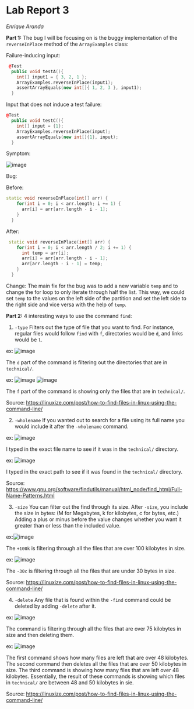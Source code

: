 Lab Report 3
============
_Enrique Aranda_

__Part 1:__
The bug I will be focusing on is the buggy implementation of the `reverseInPlace` method of the `ArrayExamples` class:

Failure-inducing input:
``` cpp
 @Test
  public void testA(){
    int[] input1 = { 3, 2, 1 };
    ArrayExamples.reverseInPlace(input1);
    assertArrayEquals(new int[]{ 1, 2, 3 }, input1);
  }
```


Input that does not induce a test failure:
``` cpp
@Test
  public void testC(){
    int[] input = {1};
    ArrayExamples.reverseInPlace(input);
    assertArrayEquals(new int[]{1}, input);
  }
```


Symptom:

![image](https://github.com/earanda4/cse-15l-lab-report/assets/130427635/f9699b2a-896e-47c9-a94a-363df43b478f)


Bug:

Before: 
``` cpp
static void reverseInPlace(int[] arr) {
    for(int i = 0; i < arr.length; i += 1) {
      arr[i] = arr[arr.length - i - 1];
    }
  }
```


After:
``` cpp
 static void reverseInPlace(int[] arr) {
    for(int i = 0; i < arr.length / 2; i += 1) {
      int temp = arr[i];
      arr[i] = arr[arr.length - i - 1];
      arr[arr.length - i - 1] = temp;
    }
  }
```


Change: 
The main fix for the bug was to add a new variable `temp` and to change the for loop to only iterate through half the list. This way, we could set `temp` to the values on the left side of the partition and set the left side to the right side and vice versa with the help of `temp`. 




__Part 2:__
4 interesting ways to use the command `find`:
1. `-type`
Filters out the type of file that you want to find. For instance, regular files would follow `find` with `f`, directories would be `d`, and links would be `l`.


ex: ![image](https://github.com/earanda4/cse-15l-lab-report/assets/130427635/4a48af12-2007-4644-924c-71836c123bb8)


The `d` part of the command is filtering out the directories that are in `technical/`.

ex: ![image](https://github.com/earanda4/cse-15l-lab-report/assets/130427635/63bf7983-a914-4d66-bfc9-6c22ebd35c4b)
![image](https://github.com/earanda4/cse-15l-lab-report/assets/130427635/3f321ba8-55b4-426d-b2c5-8914a9b57934)


The `f` part of the command is showing only the files that are in `technical/`.


Source: https://linuxize.com/post/how-to-find-files-in-linux-using-the-command-line/

2. `-wholename`
If you wanted out to search for a file using its full name you would include it after the `-wholename` command.


ex: ![image](https://github.com/earanda4/cse-15l-lab-report/assets/130427635/65c9318e-3434-488d-bd36-b32cbecd4537)


I typed in the exact file name to see if it was in the `technical/` directory.


ex: ![image](https://github.com/earanda4/cse-15l-lab-report/assets/130427635/364fb962-f6fb-480e-8a87-a2e83e4d7ed8)


I typed in the exact path to see if it was found in the `technical/` directory.


Source: https://www.gnu.org/software/findutils/manual/html_node/find_html/Full-Name-Patterns.html

3. `-size`
You can filter out the find through its size. After `-size`, you include the size in bytes: (M for Megabytes, k for kilobytes, c for bytes, etc.) Adding a plus or minus before the value changes whether you want it greater than or less than the included value.


ex:![image](https://github.com/earanda4/cse-15l-lab-report/assets/130427635/d95b91d2-7e40-4ad8-b14d-c4b1ce657ffd)


The `+100k` is filtering through all the files that are over 100 kilobytes in size.


ex: ![image](https://github.com/earanda4/cse-15l-lab-report/assets/130427635/fd84d0dc-9d01-43c8-8c36-e7409275df9f)


The `-30c` is filtering through all the files that are under 30 bytes in size.


Source: https://linuxize.com/post/how-to-find-files-in-linux-using-the-command-line/

4. `-delete`
Any file that is found within the `-find` command could be deleted by adding `-delete` after it.


ex: ![image](https://github.com/earanda4/cse-15l-lab-report/assets/130427635/85f8e613-3ee7-4152-ac3a-4185716337db)


The command is filtering through all the files that are over 75 kilobytes in size and then deleting them.


ex: ![image](https://github.com/earanda4/cse-15l-lab-report/assets/130427635/8fcfbbf1-f581-4c8e-8b39-2fa0e530f2e4)


The first command shows how many files are left that are over 48 kilobytes. The second command then deletes all the files that are over 50 kilobytes in size. The third command is showing how many files that are left over 48 kilobytes. Essentially, the result of these commands is showing which files in `technical/` are between 48 and 50 kilobytes in sie.


Source: https://linuxize.com/post/how-to-find-files-in-linux-using-the-command-line/



